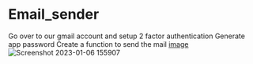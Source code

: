 # Email_sender
Go over to our gmail account and setup  2 factor authentication
Generate app password
Create a function to send the mail
[image](https://user-images.githubusercontent.com/75130949/210992465-26ca8d19-eaa2-4953-822a-20cc1123d353.png)
![Screenshot 2023-01-06 155907](https://user-images.githubusercontent.com/75130949/210992986-4efd46e1-98ab-4d8e-b9d4-0b7b4fc1e358.png)
